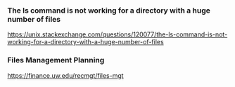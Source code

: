 
### The ls command is not working for a directory with a huge number of files
https://unix.stackexchange.com/questions/120077/the-ls-command-is-not-working-for-a-directory-with-a-huge-number-of-files

### Files Management Planning
https://finance.uw.edu/recmgt/files-mgt